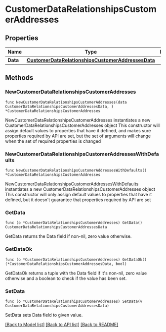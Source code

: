 # CustomerDataRelationshipsCustomerAddresses

## Properties

Name | Type | Description | Notes
------------ | ------------- | ------------- | -------------
**Data** | [**CustomerDataRelationshipsCustomerAddressesData**](CustomerDataRelationshipsCustomerAddressesData.md) |  | 

## Methods

### NewCustomerDataRelationshipsCustomerAddresses

`func NewCustomerDataRelationshipsCustomerAddresses(data CustomerDataRelationshipsCustomerAddressesData, ) *CustomerDataRelationshipsCustomerAddresses`

NewCustomerDataRelationshipsCustomerAddresses instantiates a new CustomerDataRelationshipsCustomerAddresses object
This constructor will assign default values to properties that have it defined,
and makes sure properties required by API are set, but the set of arguments
will change when the set of required properties is changed

### NewCustomerDataRelationshipsCustomerAddressesWithDefaults

`func NewCustomerDataRelationshipsCustomerAddressesWithDefaults() *CustomerDataRelationshipsCustomerAddresses`

NewCustomerDataRelationshipsCustomerAddressesWithDefaults instantiates a new CustomerDataRelationshipsCustomerAddresses object
This constructor will only assign default values to properties that have it defined,
but it doesn't guarantee that properties required by API are set

### GetData

`func (o *CustomerDataRelationshipsCustomerAddresses) GetData() CustomerDataRelationshipsCustomerAddressesData`

GetData returns the Data field if non-nil, zero value otherwise.

### GetDataOk

`func (o *CustomerDataRelationshipsCustomerAddresses) GetDataOk() (*CustomerDataRelationshipsCustomerAddressesData, bool)`

GetDataOk returns a tuple with the Data field if it's non-nil, zero value otherwise
and a boolean to check if the value has been set.

### SetData

`func (o *CustomerDataRelationshipsCustomerAddresses) SetData(v CustomerDataRelationshipsCustomerAddressesData)`

SetData sets Data field to given value.



[[Back to Model list]](../README.md#documentation-for-models) [[Back to API list]](../README.md#documentation-for-api-endpoints) [[Back to README]](../README.md)


